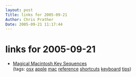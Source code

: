 ```yaml
---
layout: post
Title: links for 2005-09-21  
Author: Chris Prather
Date: 2005-09-21 11:17:44
---
```


# links for 2005-09-21
<ul class="delicious">
	<li>
		<div class="delicious-link"><a href="http://davespicks.com/writing/programming/mackeys.html">Magical Macintosh Key Sequences</a></div>
		<div class="delicious-tags">(tags: <a href="http://del.icio.us/perigrin/osx">osx</a> <a href="http://del.icio.us/perigrin/apple">apple</a> <a href="http://del.icio.us/perigrin/mac">mac</a> <a href="http://del.icio.us/perigrin/reference">reference</a> <a href="http://del.icio.us/perigrin/shortcuts">shortcuts</a> <a href="http://del.icio.us/perigrin/keyboard">keyboard</a> <a href="http://del.icio.us/perigrin/tips">tips</a>)</div>
	</li>
</ul>

